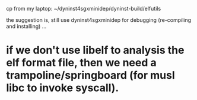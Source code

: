 cp from my laptop: ~/dyninst4sgxminidep/dyninst-build/elfutils

the suggestion is, still use dyninst4sgxminidep for debugging (re-compiling and installing) ...

# if we don't use libelf to analysis the elf format file, then we need a trampoline/springboard (for musl libc to invoke syscall).
